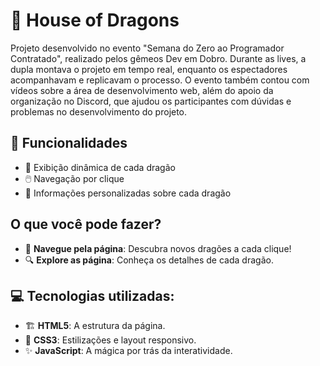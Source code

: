 # 🐉 **House of Dragons**
Projeto desenvolvido no evento "Semana do Zero ao Programador Contratado", realizado pelos gêmeos Dev em Dobro. Durante as lives, a dupla montava o projeto em tempo real, enquanto os espectadores acompanhavam e replicavam o processo. O evento também contou com vídeos sobre a área de desenvolvimento web, além do apoio da organização no Discord, que ajudou os participantes com dúvidas e problemas no desenvolvimento do projeto.

## 🚀 **Funcionalidades**
- 🔄 Exibição dinâmica de cada dragão
- 🖱️ Navegação por clique
- 📜 Informações personalizadas sobre cada dragão

## **O que você pode fazer?**
- 🧭 **Navegue pela página**: Descubra novos dragões a cada clique!
- 🔍 **Explore as página**: Conheça os detalhes de cada dragão.

## 💻 **Tecnologias utilizadas**:
- 🏗️ **HTML5**: A estrutura da página.
- 🎨 **CSS3**: Estilizações e layout responsivo.
- ✨ **JavaScript**: A mágica por trás da interatividade.
